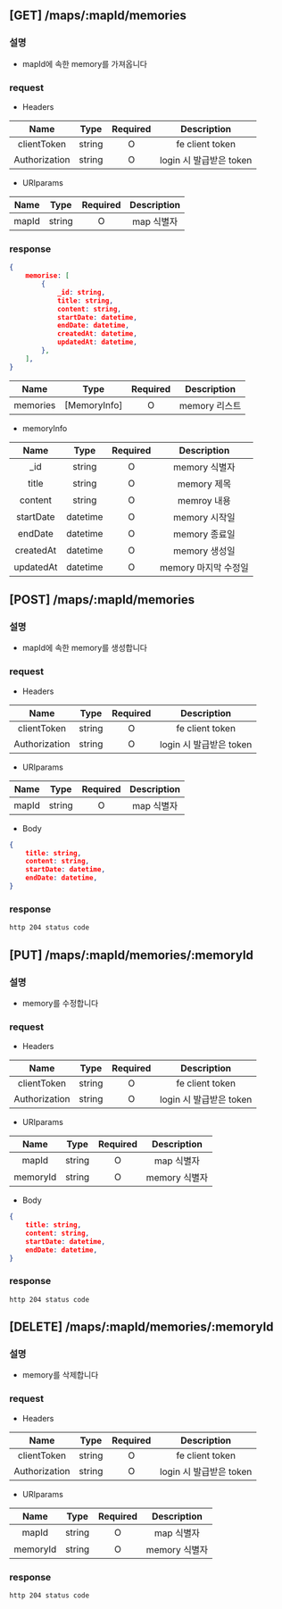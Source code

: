 ## [GET] /maps/:mapId/memories
### 설명
+ mapId에 속한 memory를 가져옵니다
### request
+ Headers 

| Name | Type | Required | Description |
| :--: | :--: | :--: | :--: |
| clientToken | string | O | fe client token |
| Authorization | string | O | login 시 발급받은 token |

+ URIparams

| Name  |  Type  | Required | Description |
|:-----:|:------:|:--------:|:-----------:|
| mapId | string |    O     | map 식별자  |
### response
```json
{
	memorise: [
		{
			_id: string,
			title: string,
			content: string,
			startDate: datetime, 
			endDate: datetime,
			createdAt: datetime,
			updatedAt: datetime,
		},
	],
}
```

| Name | Type | Required | Description |
|:----:|:----:|:--------:|:-----------:|
| memories     | [MemoryInfo]     | O         | memory 리스트            |
+ memoryInfo

|   Name    |   Type   | Required |  Description  |
|:---------:|:--------:|:--------:|:-------------:|
|    _id    |  string  |    O     | memory 식별자 |
|   title   |  string  |    O     |  memory 제목  |
|  content  |  string  |    O     |  memroy 내용  |
| startDate | datetime |    O     | memory 시작일 |
|  endDate  | datetime |    O     | memory 종료일 |
| createdAt | datetime |    O     | memory 생성일 |
| updatedAt          | datetime         | O         | memory 마지막 수정일              |
## [POST] /maps/:mapId/memories
### 설명
+ mapId에 속한 memory를 생성합니다
### request
+ Headers 

| Name | Type | Required | Description |
| :--: | :--: | :--: | :--: |
| clientToken | string | O | fe client token |
| Authorization | string | O | login 시 발급받은 token |

+ URIparams

| Name  |  Type  | Required | Description |
|:-----:|:------:|:--------:|:-----------:|
| mapId | string |    O     | map 식별자  |

+ Body
```json
{
	title: string,
	content: string,
	startDate: datetime,
	endDate: datetime,
}
```
### response
```
http 204 status code
```

## [PUT] /maps/:mapId/memories/:memoryId
### 설명
+ memory를 수정합니다
### request
+ Headers 

| Name | Type | Required | Description |
| :--: | :--: | :--: | :--: |
| clientToken | string | O | fe client token |
| Authorization | string | O | login 시 발급받은 token |

+ URIparams

| Name | Type | Required | Description |
| :--: | :--: | :--: | :--: |
| mapId | string | O | map 식별자 |
| memoryId | string | O | memory 식별자 |

+ Body
```json
{
	title: string,
	content: string,
	startDate: datetime,
	endDate: datetime,
}
```
### response
```
http 204 status code
```

## [DELETE] /maps/:mapId/memories/:memoryId
### 설명
+ memory를 삭제합니다
### request
+ Headers 

| Name | Type | Required | Description |
| :--: | :--: | :--: | :--: |
| clientToken | string | O | fe client token |
| Authorization | string | O | login 시 발급받은 token |

+ URIparams

| Name | Type | Required | Description |
| :--: | :--: | :--: | :--: |
| mapId | string | O | map 식별자 |
| memoryId | string | O | memory 식별자 |
### response
```
http 204 status code
```

